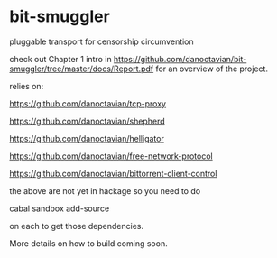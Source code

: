 bit-smuggler
============

pluggable transport for censorship circumvention

check out Chapter 1 intro in https://github.com/danoctavian/bit-smuggler/tree/master/docs/Report.pdf for an overview of the project.


relies on:

https://github.com/danoctavian/tcp-proxy

https://github.com/danoctavian/shepherd

https://github.com/danoctavian/helligator

https://github.com/danoctavian/free-network-protocol

https://github.com/danoctavian/bittorrent-client-control

the above are not yet in hackage so you need to do

cabal sandbox add-source

on each to get those dependencies.

More details on how to build coming soon.
